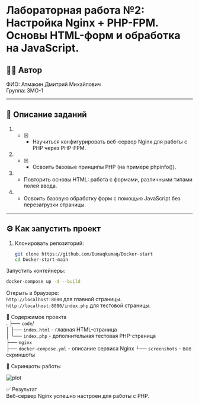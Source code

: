# Лабораторная работа №2: Настройка Nginx + PHP-FPM. Основы HTML-форм и обработка на JavaScript.

## 👩‍💻 Автор
ФИО: Атмакин Дмитрий Михайлович     
Группа: 3МО-1

---

## 📌 Описание заданий  

1. - [x] - Научиться конфигурировать веб-сервер Nginx для работы с PHP через PHP-FPM.
2. - [x] - Освоить базовые принципы PHP (на примере phpinfo()).
3. - Повторить основы HTML: работа с формами, различными типами полей ввода.
4. - Освоить базовую обработку форм с помощью JavaScript без перезагрузки страницы.


---

## ⚙️ Как запустить проект

1. Клонировать репозиторий:
   ```bash
   git clone https://github.com/Dumaqkumaq/Docker-start
   cd Docker-start-main
Запустить контейнеры:
```bash
docker-compose up -d --build
```
Открыть в браузере:  
```http://localhost:8080``` для главной страницы.
```http://localhost:8080/index.php``` для тестовой страницы. 



📂 Содержимое проекта   
.
├── ```code```/   
│   ├── ```index.html``` - главная HTML-страница   
│   └── ```index.php``` - дополнительная тестовая PHP-страница   
├── ```nginx```   
├── ```docker-compose.yml``` - описание сервиса Nginx 
└── ```screenshots``` - все скриншоты  



📸 Скриншоты работы  

![plot](./screenshots/1.jpg)  

✅ Результат    
Веб-сервер Nginx успешно настроен для работы с PHP.
